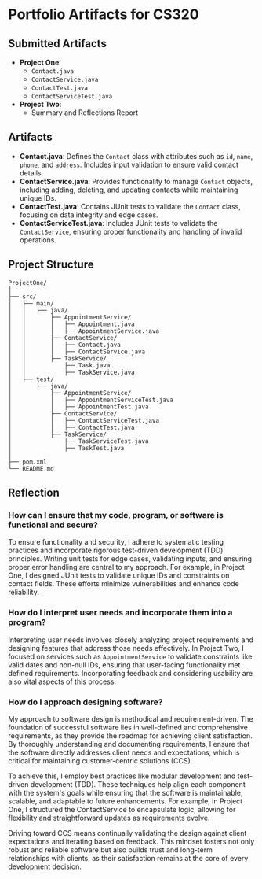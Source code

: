 # Portfolio Artifacts for CS320

## Submitted Artifacts
- **Project One**:
  - `Contact.java`
  - `ContactService.java`
  - `ContactTest.java`
  - `ContactServiceTest.java`
- **Project Two**:
  - Summary and Reflections Report

## Artifacts
- **Contact.java**: Defines the `Contact` class with attributes such as `id`, `name`, `phone`, and `address`. Includes input validation to ensure valid contact details.
- **ContactService.java**: Provides functionality to manage `Contact` objects, including adding, deleting, and updating contacts while maintaining unique IDs.
- **ContactTest.java**: Contains JUnit tests to validate the `Contact` class, focusing on data integrity and edge cases.
- **ContactServiceTest.java**: Includes JUnit tests to validate the `ContactService`, ensuring proper functionality and handling of invalid operations.


## Project Structure
```
ProjectOne/
│
├── src/
│   ├── main/
│   │   ├── java/
│   │       ├── AppointmentService/
│   │       │   ├── Appointment.java
│   │       │   ├── AppointmentService.java
│   │       ├── ContactService/
│   │       │   ├── Contact.java
│   │       │   ├── ContactService.java
│   │       ├── TaskService/
│   │           ├── Task.java
│   │           ├── TaskService.java
│   ├── test/
│       ├── java/
│           ├── AppointmentService/
│           │   ├── AppointmentServiceTest.java
│           │   ├── AppointmentTest.java
│           ├── ContactService/
│           │   ├── ContactServiceTest.java
│           │   ├── ContactTest.java
│           ├── TaskService/
│               ├── TaskServiceTest.java
│               ├── TaskTest.java
│
├── pom.xml
└── README.md
```

## Reflection

### How can I ensure that my code, program, or software is functional and secure?
To ensure functionality and security, I adhere to systematic testing practices and incorporate rigorous test-driven development (TDD) principles. Writing unit tests for edge cases, validating inputs, and ensuring proper error handling are central to my approach. For example, in Project One, I designed JUnit tests to validate unique IDs and constraints on contact fields. These efforts minimize vulnerabilities and enhance code reliability.

### How do I interpret user needs and incorporate them into a program?
Interpreting user needs involves closely analyzing project requirements and designing features that address those needs effectively. In Project Two, I focused on services such as `AppointmentService` to validate constraints like valid dates and non-null IDs, ensuring that user-facing functionality met defined requirements. Incorporating feedback and considering usability are also vital aspects of this process.

### How do I approach designing software?
My approach to software design is methodical and requirement-driven. The foundation of successful software lies in well-defined and comprehensive requirements, as they provide the roadmap for achieving client satisfaction. By thoroughly understanding and documenting requirements, I ensure that the software directly addresses client needs and expectations, which is critical for maintaining customer-centric solutions (CCS).

To achieve this, I employ best practices like modular development and test-driven development (TDD). These techniques help align each component with the system's goals while ensuring that the software is maintainable, scalable, and adaptable to future enhancements. For example, in Project One, I structured the ContactService to encapsulate logic, allowing for flexibility and straightforward updates as requirements evolve.

Driving toward CCS means continually validating the design against client expectations and iterating based on feedback. This mindset fosters not only robust and reliable software but also builds trust and long-term relationships with clients, as their satisfaction remains at the core of every development decision.
